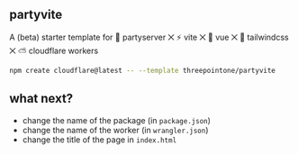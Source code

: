 ## partyvite

A (beta) starter template for 🎈 partyserver ⨉ ⚡️ vite ⨉ 💚 vue ⨉ 🌊 tailwindcss ⨉ ⛅️ cloudflare workers

```sh
npm create cloudflare@latest -- --template threepointone/partyvite
```

## what next?

- change the name of the package (in `package.json`)
- change the name of the worker (in `wrangler.json`)
- change the title of the page in `index.html`
